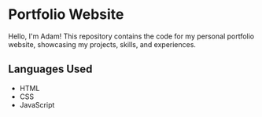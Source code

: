 # Portfolio Website

Hello, I'm Adam! This repository contains the code for my personal portfolio website, showcasing my projects, skills, and experiences.

## Languages Used
- HTML
- CSS
- JavaScript
